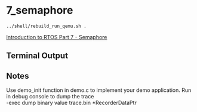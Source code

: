 # 7_semaphore

```
../shell/rebuild_run_qemu.sh .
```

[Introduction to RTOS Part 7 - Semaphore](https://www.youtube.com/watch?v=5JcMtbA9QEE&list=PLEBQazB0HUyQ4hAPU1cJED6t3DU0h34bz&index=7)

## Terminal Output

## Notes
Use demo_init function in demo.c to implement your demo application.
Run in debug console to dump the trace  
-exec dump binary value trace.bin *RecorderDataPtr